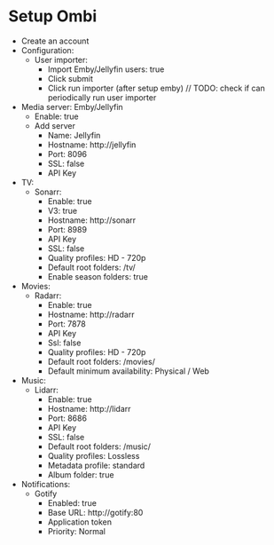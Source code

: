 # Setup Ombi
- Create an account
- Configuration:
  - User importer:
    - Import Emby/Jellyfin users: true
    - Click submit
    - Click run importer (after setup emby)  // TODO: check if can periodically run user importer
- Media server: Emby/Jellyfin
  - Enable: true
  - Add server
    - Name: Jellyfin
    - Hostname: http://jellyfin
    - Port: 8096
    - SSL: false
    - API Key
- TV:
  - Sonarr:
    - Enable: true
    - V3: true
    - Hostname: http://sonarr
    - Port: 8989
    - API Key
    - SSL: false
    - Quality profiles: HD - 720p
    - Default root folders: /tv/
    - Enable season folders: true
- Movies:
  - Radarr:
    - Enable: true
    - Hostname: http://radarr
    - Port: 7878
    - API Key
    - Ssl: false
    - Quality profiles: HD - 720p
    - Default root folders: /movies/
    - Default minimum availability: Physical / Web
- Music:
  - Lidarr:
    - Enable: true
    - Hostname: http://lidarr
    - Port: 8686
    - API Key
    - SSL: false
    - Default root folders: /music/
    - Quality profiles: Lossless
    - Metadata profile: standard
    - Album folder: true
- Notifications:
  - Gotify
    - Enabled: true
    - Base URL: http://gotify:80
    - Application token
    - Priority: Normal
